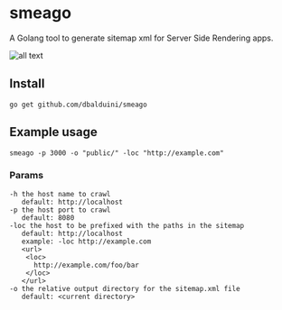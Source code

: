 # smeago
A Golang tool to generate sitemap xml for Server Side Rendering apps.

![all text](http://orig14.deviantart.net/9c7b/f/2012/268/9/d/doodle__cute__gollum_by_agathexu-d5fu2mf.jpg)

## Install

```
go get github.com/dbalduini/smeago
```

## Example usage

```
smeago -p 3000 -o "public/" -loc "http://example.com"
```

### Params

```
-h the host name to crawl
   default: http://localhost
-p the host port to crawl
   default: 8080
-loc the host to be prefixed with the paths in the sitemap
   default: http://localhost
   example: -loc http://example.com
   <url>
    <loc>
      http://example.com/foo/bar
    </loc>
   </url>
-o the relative output directory for the sitemap.xml file
   default: <current directory>
```
